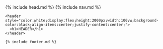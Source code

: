 <!DOCTYPE html>
<html>
  <head>
    {% include head.md %}
  </head>

  <body>
  	{% include nav.md %}

    <header style="color:white;display:flex;height:2000px;width:100vw;background-color:black;align-items:center;justify-content:center;">
      <h1>HEADER</h1>
    </header>

    {% include footer.md %}
  </body>

</html>
